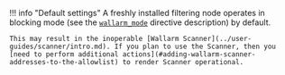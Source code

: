 !!! info "Default settings"
    A freshly installed filtering node operates in blocking mode (see the [`wallarm_mode`](configure-parameters-en.md#wallarm_mode) directive description) by default.
    
    This may result in the inoperable [Wallarm Scanner](../user-guides/scanner/intro.md). If you plan to use the Scanner, then you [need to perform additional actions](#adding-wallarm-scanner-addresses-to-the-allowlist) to render Scanner operational.